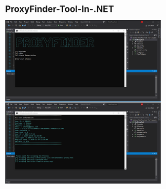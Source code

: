 # ProxyFinder-Tool-In-.NET
![First](https://github.com/Kumar-Akshay/ProxyFinder-Tool-In-.NET/blob/master/1.png)
![Second](https://github.com/Kumar-Akshay/ProxyFinder-Tool-In-.NET/blob/master/2.png)
